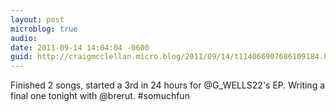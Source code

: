 ```yaml
---
layout: post
microblog: true
audio: 
date: 2011-09-14 14:04:04 -0600
guid: http://craigmcclellan.micro.blog/2011/09/14/t114066907686109184.html
---
```

Finished 2 songs, started a 3rd in 24 hours for @G_WELLS22's EP. Writing a final one tonight with @brerut. #somuchfun
